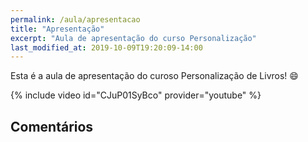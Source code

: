 ```yaml
---
permalink: /aula/apresentacao
title: "Apresentação"
excerpt: "Aula de apresentação do curso Personalização"
last_modified_at: 2019-10-09T19:20:09-14:00
---
```


Esta é a aula de apresentação do curoso Personalização de Livros! :smile:

{% include video id="CJuP01SyBco" provider="youtube" %}

## Comentários
<div id="fb-root"></div>
<script async defer crossorigin="anonymous" src="https://connect.facebook.net/pt_BR/sdk.js#xfbml=1&version=v4.0&appId=508861006604984&autoLogAppEvents=1"></script>
<div class="fb-comments" data-href="https://personalizar.aprender.digital/aula/apresentacao/" data-width="" data-numposts="10"></div>